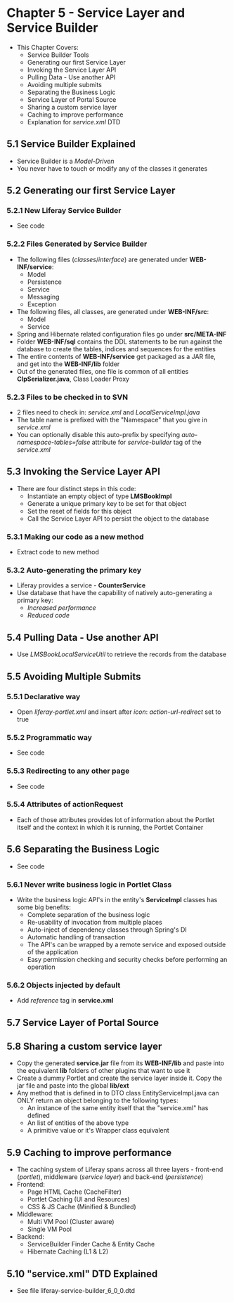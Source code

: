 # Chapter 5 - Service Layer and Service Builder
* This Chapter Covers:
    * Service Builder Tools
    * Generating our first Service Layer
    * Invoking the Service Layer API
    * Pulling Data - Use another API
    * Avoiding multiple submits
    * Separating the Business Logic
    * Service Layer of Portal Source
    * Sharing a custom service layer
    * Caching to improve performance
    * Explanation for *service.xml* DTD

## 5.1 Service Builder Explained
* Service Builder is a *Model-Driven* 
* You never have to touch or modify any of the classes it generates

## 5.2 Generating our first Service Layer

### 5.2.1 New Liferay Service Builder
* See code

### 5.2.2 Files Generated by Service Builder
* The following files (*classes*/*interface*) are generated under **WEB-INF/service**:
    * Model
    * Persistence
    * Service
    * Messaging
    * Exception
* The following files, all classes, are generated under **WEB-INF/src**:
    * Model
    * Service
* Spring and Hibernate related configuration files go under **src/META-INF**    
* Folder **WEB-INF/sql** contains the DDL statements to be run against the database to create the tables, indices and sequences for the entities
* The entire contents of **WEB-INF/service** get packaged as a JAR file, and get into the **WEB-INF/lib** folder
* Out of the generated files, one file is common of all entities **ClpSerializer.java**, Class Loader Proxy

### 5.2.3 Files to be checked in to SVN
* 2 files need to check in: *service.xml* and *LocalServiceImpl.java*
* The table name is prefixed with the "Namespace" that you give in *service.xml*
* You can optionally disable this auto-prefix by specifying *auto-namespace-tables=false* attribute for *service-builder* tag of the *service.xml*

## 5.3 Invoking the Service Layer API
* There are four distinct steps in this code:
    * Instantiate an empty object of type **LMSBookImpl**
    * Generate a unique primary key to be set for that object
    * Set the reset of fields for this object
    * Call the Service Layer API to persist the object to the database

### 5.3.1 Making our code as a new method
* Extract code to new method
     
### 5.3.2 Auto-generating the primary key
* Liferay provides a service - **CounterService**
* Use database that have the capability of natively auto-generating a primary key:
    * *Increased performance*
    * *Reduced code*

## 5.4 Pulling Data - Use another API
* Use *LMSBookLocalServiceUtil* to retrieve the records from the database

## 5.5 Avoiding Multiple Submits

### 5.5.1 Declarative way
* Open *liferay-portlet.xml* and insert after *icon*: *action-url-redirect* set to true

### 5.5.2 Programmatic way
* See code

### 5.5.3 Redirecting to any other page
* See code

### 5.5.4 Attributes of actionRequest
* Each of those attributes provides lot of information about the Portlet itself and the context in which it is running, the Portlet Container
 
 ## 5.6 Separating the Business Logic
 * See code
 
 ### 5.6.1 Never write business logic in Portlet Class
 * Write the business logic API's in the entity's **ServiceImpl** classes has some big benefits:
    * Complete separation of the business logic
    * Re-usability of invocation from multiple places
    * Auto-inject of dependency classes through Spring's DI
    * Automatic handling of transaction
    * The API's can be wrapped by a remote service and exposed outside of the application
    * Easy permission checking and security checks before performing an operation

### 5.6.2 Objects injected by default
* Add *reference* tag in **service.xml**

## 5.7 Service Layer of Portal Source

## 5.8 Sharing a custom service layer
* Copy the generated **service.jar** file from its **WEB-INF/lib** and paste into the equivalent **lib** folders of other plugins that want to use it
* Create a dummy Portlet and create the service layer inside it. Copy the jar file and paste into the global **lib/ext**
* Any method that is defined in to DTO class EntityServiceImpl.java can ONLY return an object belonging to the following types:
    * An instance of the same entity itself that the "service.xml" has defined
    * An list of entities of the above type
    * A primitive value or it's Wrapper class equivalent

## 5.9 Caching to improve performance
* The caching system of Liferay spans across all three layers - front-end (*portlet*), middleware (*service layer*) and back-end (*persistence*)
* Frontend:
    * Page HTML Cache (CacheFilter)
    * Portlet Caching (UI and Resources)
    * CSS & JS Cache (Minified & Bundled)
* Middleware:
    * Multi VM Pool (Cluster aware)
    * Single VM Pool
* Backend:
    * ServiceBuilder Finder Cache & Entity Cache
    * Hibernate Caching (L1 & L2)

## 5.10 "service.xml" DTD Explained
* See file liferay-service-builder_6_0_0.dtd
